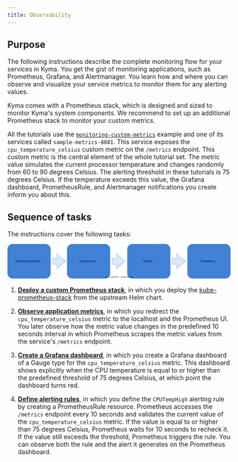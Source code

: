 ```yaml
---
title: Observability
---
```


## Purpose

The following instructions describe the complete monitoring flow for your services in Kyma. You get the gist of monitoring applications, such as Prometheus, Grafana, and Alertmanager. You learn how and where you can observe and visualize your service metrics to monitor them for any alerting values.

Kyma comes with a Prometheus stack, which is designed and sized to monitor Kyma's system components. We recommend to set up an additional Prometheus stack to monitor your custom metrics.

All the tutorials use the [`monitoring-custom-metrics`](https://github.com/kyma-project/examples/tree/main/prometheus/monitoring-custom-metrics) example and one of its services called `sample-metrics-8081`. This service exposes the `cpu_temperature_celsius` custom metric on the `/metrics` endpoint. This custom metric is the central element of the whole tutorial set. The metric value simulates the current processor temperature and changes randomly from 60 to 90 degrees Celsius. The alerting threshold in these tutorials is 75 degrees Celsius. If the temperature exceeds this value, the Grafana dashboard, PrometheusRule, and Alertmanager notifications you create inform you about this.

## Sequence of tasks

The instructions cover the following tasks:

 ![Monitoring tutorials](./assets/monitoring-tutorials.svg)

1. [**Deploy a custom Prometheus stack**](https://github.com/kyma-project/examples/blob/main/prometheus/README.md), in which you deploy the [kube-prometheus-stack](https://github.com/prometheus-operator/kube-prometheus) from the upstream Helm chart.

2. [**Observe application metrics**](https://github.com/kyma-project/examples/blob/main/prometheus/monitoring-custom-metrics/README.md), in which you redirect the `cpu_temperature_celsius` metric to the localhost and the Prometheus UI. You later observe how the metric value changes in the predefined 10 seconds interval in which Prometheus scrapes the metric values from the service's `/metrics` endpoint.

3. [**Create a Grafana dashboard**](https://github.com/kyma-project/examples/blob/main/prometheus/monitoring-grafana-dashboard/README.md), in which you create a Grafana dashboard of a Gauge type for the `cpu_temperature_celsius` metric. This dashboard shows explicitly when the CPU temperature is equal to or higher than the predefined threshold of 75 degrees Celsius, at which point the dashboard turns red.

4. [**Define alerting rules**](https://github.com/kyma-project/examples/blob/main/prometheus/monitoring-alert-rules/README.md), in which you define the `CPUTempHigh` alerting rule by creating a PrometheusRule resource. Prometheus accesses the `/metrics` endpoint every 10 seconds and validates the current value of the `cpu_temperature_celsius` metric. If the value is equal to or higher than 75 degrees Celsius, Prometheus waits for 10 seconds to recheck it. If the value still exceeds the threshold, Prometheus triggers the rule. You can observe both the rule and the alert it generates on the Prometheus dashboard.
